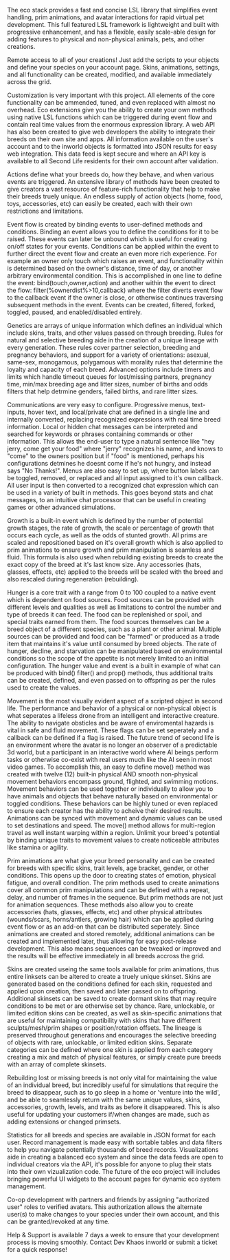 The eco stack provides a fast and concise LSL library that simplifies event handling, prim animations, and avatar interactions for rapid virtual pet development. This full featured LSL framework is lightweight and built with progressive enhancement, and has a flexible, easily scale-able design for adding features to physical and non-physical animals, pets, and other creations.

Remote access to all of your creations! Just add the scripts to your objects and define your species on your account page. Skins, animations, settings, and all functionality can be created, modified, and available immediately across the grid.

Customization is very important with this project. All elements of the core functionality can be ammended, tuned, and even replaced with almost no overhead. Eco extensions give you the ability to create your own methods using native LSL functions which can be triggered during event flow and contain real time values from the enormous expression library. A web API has also been created to give web developers the ability to integrate their breeds on their own site and apps. All information available on the user's account and to the inworld objects is formatted into JSON results for easy web integration. This data feed is kept secure and where an API key is available to all Second Life residents for their own account after validation.

Actions define what your breeds do, how they behave, and when various events are triggered. An extensive library of methods have been created to give creators a vast resource of feature-rich functionality that help to make their breeds truely unique. An endless supply of action objects (home, food, toys, accessories, etc) can easily be created, each with their own restrictions and limitations.

Event flow is created by binding events to user-defined methods and conditions. Binding an event allows you to define the conditions for it to be raised. These events can later be unbound which is useful for creating on/off states for your events. Conditions can be applied within the event to further direct the event flow and create an even more rich experience. For example an owner only touch which raises an event, and functionality within is determined based on the owner's distance, time of day, or another arbitrary environmental condition. This is accomplished in one line to define the event: bind(touch,owner,action) and another within the event to direct the flow: filter(%ownerdist%>10,callback) where the filter diverts event flow to the callback event if the owner is close, or otherwise continues traversing subsequent methods in the event. Events can be created, filtered, forked, toggled, paused, and enabled/disabled entirely.

Genetics are arrays of unique information which defines an individual which include skins, traits, and other values passed on through breeding. Rules for natural and selective breeding aide in the creation of a unique lineage with every generation. These rules cover partner selection, breeding and pregnancy behaviors, and support for a variety of orientations: asexual, same-sex, monogamous, polygamous with morality rules that determine the loyalty and capacity of each breed. Advanced options include timers and limits which handle timeout queues for lost/missing partners, pregnancy time, min/max breeding age and litter sizes, number of births and odds filters that help detrmine genders, failed births, and rare litter sizes.

Communications are very easy to configure. Progressive menus, text-inputs, hover text, and local/private chat are defined in a single line and internally converted, replacing recognized expressions with real time breed information. Local or hidden chat messages can be interpreted and searched for keywords or phrases containing commands or other information. This allows the end-user to type a natural sentence like "hey jerry, come get your food" where "jerry" recognizes his name, and knows to "come" to the owners position but if "food" is mentioned, perhaps his configurations detmines he doesnt come if he's not hungry, and instead says "No Thanks!". Menus are also easy to set up, where button labels can be toggled, removed, or replaced and all input assigned to it's own callback. All user input is then converted to a recognized chat expression which can be used in a variety of built in methods. This goes beyond stats and chat messages, to an intuitive chat processor that can be useful in creating games or other advanced simulations.

Growth is a built-in event which is defined by the number of potential growth stages, the rate of growth, the scale or percentage of growth that occurs each cycle, as well as the odds of stunted growth. All prims are scaled and repositioned based on it's overall growth which is also applied to prim animations to ensure growth and prim manipulation is seamless and fluid. This formula is also used when rebuilding existing breeds to create the exact copy of the breed at it's last know size. Any accessories (hats, glasses, effects, etc) applied to the breeds will be scaled with the breed and also rescaled during regeneration (rebuilding).

Hunger is a core trait with a range from 0 to 100 coupled to a native event which is dependent on food sources. Food sources can be provided with different levels and qualities as well as limitations to control the number and type of breeds it can feed. The food can be replenished or spoil, and special traits earned from them. The food sources themselves can be a breed object of a different species, such as a plant or other animal. Multiple sources can be provided and food can be "farmed" or produced as a trade item that maintains it's value until consumed by breed objects. The rate of hunger, decline, and starvation can be manipulated based on environmental conditions so the scope of the appetite is not merely limited to an initial configuration. The hunger value and event is a built in example of what can be produced with bind() filter() and prop() methods, thus additional traits can be created, defined, and even passed on to offspring as per the rules used to create the values.

Movement is the most visually evident aspect of a scripted object in second life. The performance and behavior of a physical or non-physical object is what seperates a lifeless drone from an intelligent and interactive creature. The ability to navigate obsticles and be aware of enviromental hazards is vital in safe and fluid movement. These flags can be set seperately and a callback can be defined if a flag is raised. The future trend of second life is an environment where the avatar is no longer an observer of a predictable 3d world, but a participant in an interactive world where AI beings perform tasks or otherwise co-exist with real users much like the AI seen in most video games. To accomplish this, an easy to define move() method was created with twelve (12) built-in physical AND smooth non-physical movement behaviors encompass ground, flighted, and swimming motions. Movement behaviors can be used together or individually to allow you to have animals and objects that behave naturally based on environmental or toggled conditions. These behaviors can be highly tuned or even replaced to ensure each creator has the ability to acheive their desired results. Animations can be synced with movement and dynamic values can be used to set destinations and speed. The move() method allows for multi-region travel as well instant warping within a region. Unlimit your breed's potential by binding unique traits to movement values to create noticeable attributes like stamina or agility.

Prim animations are what give your breed personality and can be created for breeds with specific skins, trait levels, age bracket, gender, or other conditions. This opens up the door to creating states of emotion, physical fatigue, and overall condition. The prim methods used to create animations cover all common prim manipulations and can be defined with a repeat, delay, and number of frames in the sequence. But prim methods are not just for animation sequences. These methods also allow you to create accessories (hats, glasses, effects, etc) and other physical attributes (wounds/scars, horns/antlers, growing hair) which can be applied during event flow or as an add-on that can be distributed seperately. Since animations are created and stored remotely, additional animations can be created and implemented later, thus allowing for easy post-release development. This also means sequences can be tweaked or improved and the results will be effective immediately in all breeds accross the grid.

Skins are created useing the same tools available for prim animations, thus entire linksets can be altered to create a truely unique skinset. Skins are generated based on the conditions defined for each skin, requested and applied upon creation, then saved and later passed on to offspring. Additional skinsets can be saved to create dormant skins that may require conditions to be met or are otherwise set by chance. Rare, unlockable, or limited edition skins can be created, as well as skin-specific animations that are useful for maintaining compatibility with skins that have different sculpts/mesh/prim shapes or position/rotation offsets. The lineage is preserved throughout generations and encourages the selective breeding of objects with rare, unlockable, or limited edition skins. Separate categories can be defined where one skin is applied from each category creating a mix and match of physical features, or simply create pure breeds with an array of complete skinsets.

Rebuilding lost or missing breeds is not only vital for maintaining the value of an individual breed, but incredibly useful for simulations that require the breed to disappear, such as to go sleep in a home or 'venture into the wild', and be able to seamlessly return with the same unique values, skins, accessories, growth, levels, and traits as before it disappeared. This is also useful for updating your customers if/when changes are made, such as adding extensions or changed primsets.

Statistics for all breeds and species are available in JSON format for each user. Record management is made easy with sortable tables and data filters to help you navigate potentially thousands of breed records. Visualizations aide in creating a balanced eco system and since the data feeds are open to individual creators via the API, it's possible for anyone to plug their stats into their own vizualization code. The future of the eco project will includes bringing powerful UI widgets to the account pages for dynamic eco system management.

Co-op development with partners and friends by assigning "authorized user" roles to verified avatars. This authorization allows the alternate user(s) to make changes to your species under their own account, and this can be granted/revoked at any time.

Help & Support is available 7 days a week to ensure that your development process is moving smoothly. Contact Dev Khaos inworld or submit a ticket for a quick response!